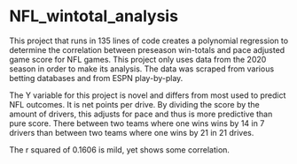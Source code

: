 # NFL_wintotal_analysis
This project that runs in 135 lines of code creates a polynomial regression to determine the correlation between preseason win-totals and pace adjusted game score for NFL games. This project only uses data from the 2020 season in order to make its analysis. The data was scraped from various betting databases and from ESPN play-by-play.

The Y variable for this project is novel and differs from most used to predict NFL outcomes. It is net points per drive. By dividing the score by the amount of drivers, this adjusts for pace and thus is more predictive than pure score. There between two teams where one wins wins by 14 in 7 drivers than between two teams where one wins by 21 in 21 drives.

The r squared of 0.1606 is mild, yet shows some correlation.
